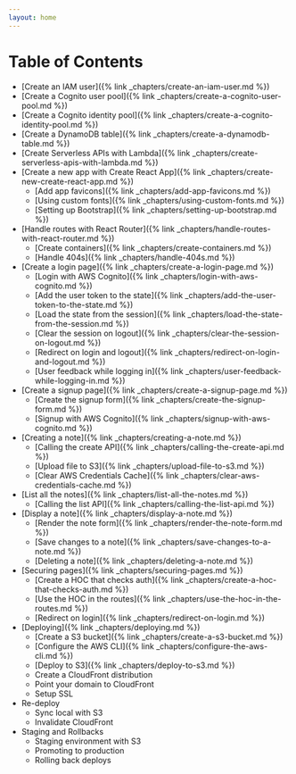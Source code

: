 ```yaml
---
layout: home
---
```


# Table of Contents

- [Create an IAM user]({% link _chapters/create-an-iam-user.md %})
- [Create a Cognito user pool]({% link _chapters/create-a-cognito-user-pool.md %})
- [Create a Cognito identity pool]({% link _chapters/create-a-cognito-identity-pool.md %})
- [Create a DynamoDB table]({% link _chapters/create-a-dynamodb-table.md %})
- [Create Serverless APIs with Lambda]({% link _chapters/create-serverless-apis-with-lambda.md %})
- [Create a new app with Create React App]({% link _chapters/create-new-create-react-app.md %})
  - [Add app favicons]({% link _chapters/add-app-favicons.md %})
  - [Using custom fonts]({% link _chapters/using-custom-fonts.md %})
  - [Setting up Bootstrap]({% link _chapters/setting-up-bootstrap.md %})
- [Handle routes with React Router]({% link _chapters/handle-routes-with-react-router.md %})
  - [Create containers]({% link _chapters/create-containers.md %})
  - [Handle 404s]({% link _chapters/handle-404s.md %})
- [Create a login page]({% link _chapters/create-a-login-page.md %})
  - [Login with AWS Cognito]({% link _chapters/login-with-aws-cognito.md %})
  - [Add the user token to the state]({% link _chapters/add-the-user-token-to-the-state.md %})
  - [Load the state from the session]({% link _chapters/load-the-state-from-the-session.md %})
  - [Clear the session on logout]({% link _chapters/clear-the-session-on-logout.md %})
  - [Redirect on login and logout]({% link _chapters/redirect-on-login-and-logout.md %})
  - [User feedback while logging in]({% link _chapters/user-feedback-while-logging-in.md %})
- [Create a signup page]({% link _chapters/create-a-signup-page.md %})
  - [Create the signup form]({% link _chapters/create-the-signup-form.md %})
  - [Signup with AWS Cognito]({% link _chapters/signup-with-aws-cognito.md %})
- [Creating a note]({% link _chapters/creating-a-note.md %})
  - [Calling the create API]({% link _chapters/calling-the-create-api.md %})
  - [Upload file to S3]({% link _chapters/upload-file-to-s3.md %})
  - [Clear AWS Credentials Cache]({% link _chapters/clear-aws-credentials-cache.md %})
- [List all the notes]({% link _chapters/list-all-the-notes.md %})
  - [Calling the list API]({% link _chapters/calling-the-list-api.md %})
- [Display a note]({% link _chapters/display-a-note.md %})
  - [Render the note form]({% link _chapters/render-the-note-form.md %})
  - [Save changes to a note]({% link _chapters/save-changes-to-a-note.md %})
  - [Deleting a note]({% link _chapters/deleting-a-note.md %})
- [Securing pages]({% link _chapters/securing-pages.md %})
  - [Create a HOC that checks auth]({% link _chapters/create-a-hoc-that-checks-auth.md %})
  - [Use the HOC in the routes]({% link _chapters/use-the-hoc-in-the-routes.md %})
  - [Redirect on login]({% link _chapters/redirect-on-login.md %})
- [Deploying]({% link _chapters/deploying.md %})
  - [Create a S3 bucket]({% link _chapters/create-a-s3-bucket.md %})
  - [Configure the AWS CLI]({% link _chapters/configure-the-aws-cli.md %})
  - [Deploy to S3]({% link _chapters/deploy-to-s3.md %})
  - Create a CloudFront distribution
  - Point your domain to CloudFront
  - Setup SSL
- Re-deploy
  - Sync local with S3
  - Invalidate CloudFront
- Staging and Rollbacks
  - Staging environment with S3
  - Promoting to production
  - Rolling back deploys
